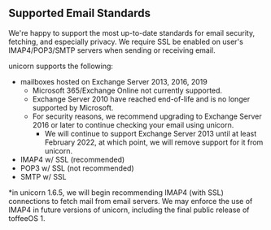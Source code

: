 ## Supported Email Standards
We're happy to support the most up-to-date standards for email security, fetching, and especially privacy. We require SSL be enabled on user's IMAP4/POP3/SMTP servers when sending or receiving email.

unicorn supports the following:
- mailboxes hosted on Exchange Server 2013, 2016, 2019
  - Microsoft 365/Exchange Online not currently supported.
  - Exchange Server 2010 have reached end-of-life and is no longer supported by Microsoft.
  - For security reasons, we recommend upgrading to Exchange Server 2016 or later to continue checking your email using unicorn.
    - We will continue to support Exchange Server 2013 until at least February 2022, at which point, we will remove support for it from unicorn.
- IMAP4 w/ SSL (recommended)
- POP3 w/ SSL (not recommended)
- SMTP w/ SSL

*in unicorn 1.6.5, we will begin recommending IMAP4 (with SSL) connections to fetch mail from email servers. We may enforce the use of IMAP4 in future versions of unicorn, including the final public release of toffeeOS 1.
